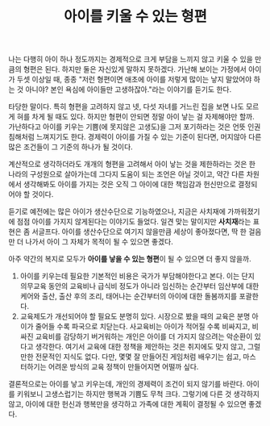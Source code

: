 ﻿---
title: 아이를 키울 수 있는 형편
categories:
  - thoughts
tags:
  - 가족
pubDate: 2022-10-03
description: 기본 설명을 입력하세요
---

나는 다행히 아이 하나 정도까지는 경제적으로 크게 부담을 느끼지 않고 키울 수 있을 만큼의 형편은 된다. 하지만 둘은 자신있게 말하지 못하겠다. 가난해 보이는 가정에서 아이가 두셋 이상일 때, 종종 "저런 형편이면 애초에 아이를 저렇게 많이는 낳지 말았어야 하는 것 아니야? 본인 욕심에 아이들만 고생하잖아."라는 이야기를 듣기도 한다.

타당한 말이다. 특히 형편을 고려하지 않고 넷, 다섯 자녀를 거느린 집을 보면 나도 모르게 혀를 차게 될 때도 있다. 하지만 형편이 안되면 정말 아이 낳는 걸 자제해야만 할까. 가난하다고 아이를 키우는 기쁨(에 못지않은 고생도)을 그저 포기하라는 것은 언뜻 인권 침해처럼 느껴지기도 한다. 경제력이 아이를 가질 수 있는 기준이 된다면, 머지않아 다른 많은 조건들이 그 기준의 하나가 될 것이다.

계산적으로 생각하더라도 개개의 형편을 고려해서 아이 낳는 것을 제한하라는 것은 한 나라의 구성원으로 살아가는데 그다지 도움이 되는 조언은 아닐 것이고, 약간 다른 차원에서 생각해봐도 아이를 가지는 것은 오직 그 아이에 대한 책임감과 헌신만으로 결정되어야 할 것이다.

듣기로 예전에는 많은 아이가 생산수단으로 기능하였으나, 지금은 사치재에 가까워졌기에 점점 아이를 가지지 않게된다는 이야기도 들었다. 일견 맞는 말이지만 **사치재**라는 표현은 좀 서글프다. 아이를 생산수단으로 여기지 않을만큼 세상이 좋아졌다면, 딱 한 걸음만 더 나가서 아이 그 자체가 목적이 될 수 있으면 좋겠다.

아주 약간의 복지로 모두가 **아이를 낳을 수 있는 형편**이 될 수 있으면 더 좋지 않을까.

1. 아이를 키우는데 필요한 기본적인 비용은 국가가 부담해야한다고 본다. 이는 단지 의무교육 동안의 교육비나 급식비 정도가 아니라 임신하는 순간부터 임산부에 대한 케어와 출산, 출산 후의 조리, 태어나는 순간부터의 아이에 대한 돌봄까지를 포괄한다.
2. 교육제도가 개선되어야 할 필요도 분명히 있다. 시장으로 봤을 때의 교육은 분명 아이가 줄어들 수록 파국으로 치닫는다. 사교육비는 아이가 적어질 수록 비싸지고, 비싸진 교육비를 감당하기 버거워하는 개인은 아이를 더 가지지 않으려는 악순환이 있다고 생각한다. 여기서 교육에 대한 정책을 제안하는 것은 취지에도 맞지 않고, 그럴만한 전문적인 지식도 없다. 다만, 몇몇 잘 만들어진 게임처럼 배우기는 쉽고, 마스터하기는 어려운 방식의 교육 정책이 만들어지면 어떨까 싶다.  
    

결론적으로는 아이를 낳고 키우는데, 개인의 경제력이 조건이 되지 않기를 바란다. 아이를 키워보니 고생스럽기는 하지만 행복과 기쁨도 무척 크다. 그렇기에 다른 것 생각하지 않고, 아이에 대한 헌신과 행복만을 생각하고 가족에 대한 계획이 결정될 수 있으면 좋겠다.



